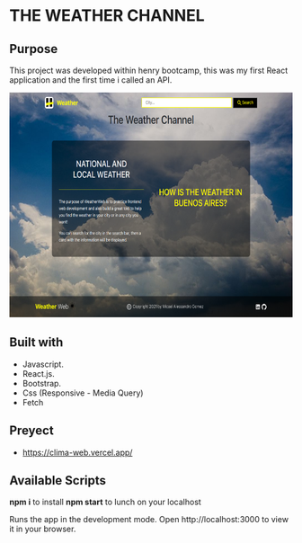 # THE WEATHER CHANNEL 

## Purpose
This project was developed within henry bootcamp, this was my first React application and the first time i called an API.

<p align=center>
<img src="./public/assets/weather.png" height=400></img>
</p>


## Built with
- Javascript.
- React.js.
- Bootstrap.
- Css (Responsive - Media Query)
- Fetch

## Preyect
- https://clima-web.vercel.app/

## Available Scripts
**npm i** to install **npm start** to lunch on your localhost

Runs the app in the development mode.
Open http://localhost:3000 to view it in your browser.
